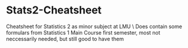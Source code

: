 # Stats2-Cheatsheet
Cheatsheet for Statistics 2 as minor subject at LMU \\
Does contain some formulars from Statistics 1 Main Course first semester, most not neccessarily needed, but still good to have them
